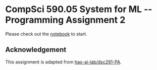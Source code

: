 # CompSci 590.05 System for ML -- Programming Assignment 2

Please check out the [notebook](mlsys_hw2.ipynb) to start.

## Acknowledgement

This assignment is adapted from [hao-ai-lab/dsc291-PA](https://github.com/hao-ai-lab/dsc291-PA).

